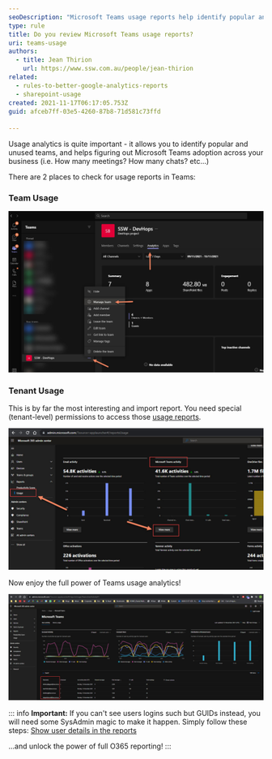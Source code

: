 ```yaml
---
seoDescription: "Microsoft Teams usage reports help identify popular and unused teams, track adoption, and monitor meeting and chat activity."
type: rule
title: Do you review Microsoft Teams usage reports?
uri: teams-usage
authors:
  - title: Jean Thirion
    url: https://www.ssw.com.au/people/jean-thirion
related:
  - rules-to-better-google-analytics-reports
  - sharepoint-usage
created: 2021-11-17T06:17:05.753Z
guid: afceb7ff-03e5-4260-87b8-71d581c73ffd

---
```


Usage analytics is quite important - it allows you to identify popular and unused teams, and helps figuring out Microsoft Teams adoption across your business (i.e. How many meetings? How many chats? etc...)

There are 2 places to check for usage reports in Teams:

<!--endintro-->

### Team Usage

![Figure: Access team usage from "Team Settings" | "Manage Team" | "Analytics"](teams-team-usage.jpg)

### Tenant Usage

This is by far the most interesting and import report. You need special (tenant-level) permissions to access those [usage reports](https://admin.microsoft.com/?source=applauncher#/reportsUsage/TeamsUserActivityV1).

![Figure: Access tenant level usage via "Office 365 Admin Center" | "Reports" | "Usage" | "View More" (under Microsoft Teams activity section)](teams-tenant-usage.jpg)

Now enjoy the full power of Teams usage analytics!

![Figure: Click on column names to sort data (e.g. "Chat Messages")](teams-tenant-usage-home.jpg)

::: info
**Important:** If you can't see users logins such but GUIDs instead, you will need some SysAdmin magic to make it happen. Simply follow these steps: [Show user details in the reports](https://docs.microsoft.com/en-AU/microsoft-365/admin/activity-reports/activity-reports?view=o365-worldwide#show-user-details-in-the-reports)

...and unlock the power of full O365 reporting!
:::
